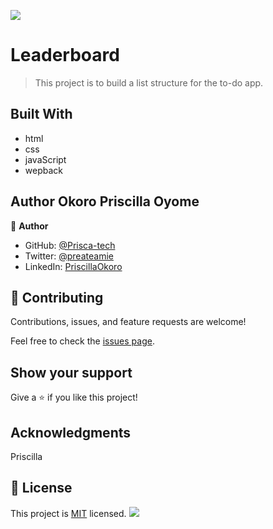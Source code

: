 ![](https://img.shields.io/badge/Microverse-blueviolet)

# Leaderboard

> This project is to build a list structure for the to-do app.

## Built With

- html
- css
- javaScript
- wepback

## Author Okoro Priscilla Oyome

👤 **Author**

- GitHub: [@Prisca-tech](https://github.com/Prisca-tech)
- Twitter: [@preateamie](https://twitter.com/preateamie)
- LinkedIn: [PriscillaOkoro](https://www.linkedin.com/in/okoro-priscilla-oyome/)


## 🤝 Contributing

Contributions, issues, and feature requests are welcome!

Feel free to check the [issues page](../../issues/).

## Show your support

Give a ⭐️ if you like this project!

## Acknowledgments
Priscilla 

## 📝 License

This project is [MIT](./MIT.md) licensed.
![](https://img.shields.io/badge/Microverse-blueviolet)
